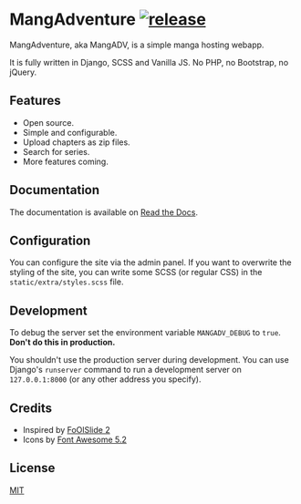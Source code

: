# MangAdventure [![release](https://img.shields.io/github/release/evangelos-ch/MangAdventure/all.svg)](https://github.com/evangelos-ch/MangAdventure/releases)

MangAdventure, aka MangADV, is a simple manga hosting webapp.

It is fully written in Django, SCSS and Vanilla JS. No PHP, no Bootstrap, no jQuery.

## Features

* Open source.
* Simple and configurable.
* Upload chapters as zip files.
* Search for series.
* More features coming.

## Documentation

The documentation is available on [Read the Docs](https://mangadventure.rtfd.io).

## Configuration

You can configure the site via the admin panel. If you want to overwrite the styling of the site, you can write some SCSS (or regular CSS) in the `static/extra/styles.scss` file.

## Development

To debug the server set the environment variable ``MANGADV_DEBUG`` to ``true``. **Don't do this in production.**

You shouldn't use the production server during development. You can use Django's ``runserver`` command to run a development server on `127.0.0.1:8000` (or any other address you specify).

## Credits

* Inspired by [FoOlSlide 2](https://github.com/chocolatkey/FoOlSlide2)
* Icons by [Font Awesome 5.2](https://fontawesome.com>)

## License

[MIT](LICENSE)

